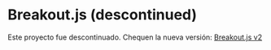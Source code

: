 # Breakout.js (descontinued)

Este proyecto fue descontinuado. Chequen la nueva versión: <a href='https://github.com/DragoNico10/Breakout.js-v2.git'>Breakout.js v2<a/>
